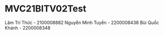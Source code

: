 # MVC21BITV02Test
Lâm Trí Thức - 2100008882 
Nguyễn Minh Tuyền - 2200008438
Bùi Quốc Khánh - 2200008348
